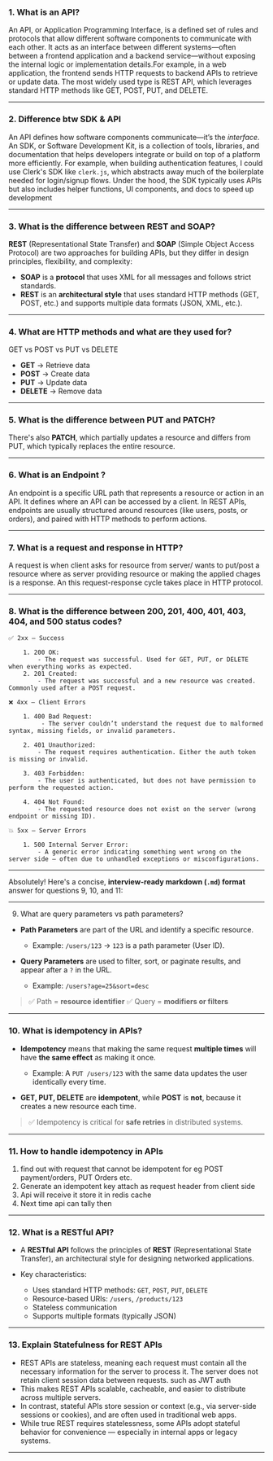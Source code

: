 ### 1. What is an API?

An API, or Application Programming Interface, is a defined set of rules and protocols that allow different software components to communicate with each other. It acts as an interface between different systems—often between a frontend application and a backend service—without exposing the internal logic or implementation details.For example, in a web application, the frontend sends HTTP requests to backend APIs to retrieve or update data. The most widely used type is REST API, which leverages standard HTTP methods like GET, POST, PUT, and DELETE.

---

### 2. Difference btw SDK & API

An API defines how software components communicate—it’s the _interface_. An SDK, or Software Development Kit, is a collection of tools, libraries, and documentation that helps developers integrate or build on top of a platform more efficiently.
For example, when building authentication features, I could use Clerk's SDK like `clerk.js`, which abstracts away much of the boilerplate needed for login/signup flows. Under the hood, the SDK typically uses APIs but also includes helper functions, UI components, and docs to speed up development

---

### 3. What is the difference between REST and SOAP?

**REST** (Representational State Transfer) and **SOAP** (Simple Object Access Protocol) are two approaches for building APIs, but they differ in design principles, flexibility, and complexity:

- **SOAP** is a **protocol** that uses XML for all messages and follows strict standards.
- **REST** is an **architectural style** that uses standard HTTP methods (GET, POST, etc.) and supports multiple data formats (JSON, XML, etc.).

---

### 4. What are HTTP methods and what are they used for?

GET vs POST vs PUT vs DELETE

- **GET** → Retrieve data
- **POST** → Create data
- **PUT** → Update data
- **DELETE** → Remove data

---

### 5. What is the difference between PUT and PATCH?

There's also **PATCH**, which partially updates a resource and differs from PUT, which typically replaces the entire resource.

---

### 6. What is an Endpoint ?

An endpoint is a specific URL path that represents a resource or action in an API. It defines where an API can be accessed by a client.
In REST APIs, endpoints are usually structured around resources (like users, posts, or orders), and paired with HTTP methods to perform actions.

---

### 7. What is a request and response in HTTP?

A request is when client asks for resource from server/ wants to put/post a resource where as server providing resource or making the applied chages is a response. An this request-response cycle takes place in HTTP protocol.

---

### 8. What is the difference between 200, 201, 400, 401, 403, 404, and 500 status codes?

    ✅ 2xx – Success

        1. 200 OK:
            - The request was successful. Used for GET, PUT, or DELETE when everything works as expected.
        2. 201 Created:
            - The request was successful and a new resource was created. Commonly used after a POST request.

    ❌ 4xx – Client Errors

        1. 400 Bad Request:
             - The server couldn’t understand the request due to malformed syntax, missing fields, or invalid parameters.

        2. 401 Unauthorized:
            - The request requires authentication. Either the auth token is missing or invalid.

        3. 403 Forbidden:
            - The user is authenticated, but does not have permission to perform the requested action.

        4. 404 Not Found:
            - The requested resource does not exist on the server (wrong endpoint or missing ID).

    💥 5xx – Server Errors

        1. 500 Internal Server Error:
            - A generic error indicating something went wrong on the server side — often due to unhandled exceptions or misconfigurations.

---

Absolutely! Here's a concise, **interview-ready markdown (`.md`) format** answer for questions 9, 10, and 11:

---

9. What are query parameters vs path parameters?

- **Path Parameters** are part of the URL and identify a specific resource.

  - Example: `/users/123` → `123` is a path parameter (User ID).

- **Query Parameters** are used to filter, sort, or paginate results, and appear after a `?` in the URL.

  - Example: `/users?age=25&sort=desc`

> ✅ Path = **resource identifier**
> ✅ Query = **modifiers or filters**

---

### 10. What is idempotency in APIs?

- **Idempotency** means that making the same request **multiple times** will have **the same effect** as making it once.

  - Example: A `PUT /users/123` with the same data updates the user identically every time.

- **GET, PUT, DELETE** are **idempotent**,
  while **POST** is **not**, because it creates a new resource each time.

> ✅ Idempotency is critical for **safe retries** in distributed systems.

---

### 11. How to handle idempotency in APIs

1. find out with request that cannot be idempotent for eg POST payment/orders, PUT Orders etc.
2. Generate an idempotent key attach as request header from client side
3. Api will receive it store it in redis cache
4. Next time api can tally then

---

### 12. What is a RESTful API?

- A **RESTful API** follows the principles of **REST** (Representational State Transfer), an architectural style for designing networked applications.
- Key characteristics:

  - Uses standard HTTP methods: `GET`, `POST`, `PUT`, `DELETE`
  - Resource-based URIs: `/users`, `/products/123`
  - Stateless communication
  - Supports multiple formats (typically JSON)

---

### 13. Explain Statefulness for REST APIs

- REST APIs are stateless, meaning each request must contain all the necessary information for the server to process it. The server does not retain client session data between requests. such as JWT auth
- This makes REST APIs scalable, cacheable, and easier to distribute across multiple servers.
- In contrast, stateful APIs store session or context (e.g., via server-side sessions or cookies), and are often used in traditional web apps.
- While true REST requires statelessness, some APIs adopt stateful behavior for convenience — especially in internal apps or legacy systems.

---
